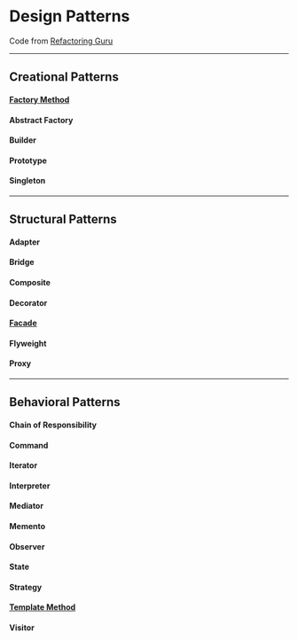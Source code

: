 # Design Patterns

Code from [Refactoring Guru](https://refactoring.guru/)

---
## Creational Patterns
#### [Factory Method](https://github.com/dongsubkim/design_patterns/tree/main/src/main/java/blog/dskim/designPatterns/factoryMethod)
#### Abstract Factory
#### Builder
#### Prototype
#### Singleton
---
## Structural Patterns
#### Adapter
#### Bridge
#### Composite
#### Decorator
#### [Facade](https://github.com/dongsubkim/design_patterns/tree/main/src/main/java/blog/dskim/designPatterns/facade)
#### Flyweight
#### Proxy
---
## Behavioral Patterns
#### Chain of Responsibility
#### Command
#### Iterator
#### Interpreter
#### Mediator
#### Memento
#### Observer
#### State
#### Strategy
#### [Template Method](https://github.com/dongsubkim/design_patterns/tree/main/src/main/java/blog/dskim/designPatterns/templateMethod)
#### Visitor
